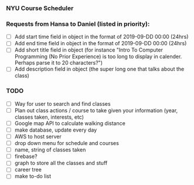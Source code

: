 ### NYU Course Scheduler

### Requests from Hansa to Daniel (listed in priority):
- [ ] Add start time field in object in the format of 2019-09-DD 00:00 (24hrs)
- [ ] Add end time field in object in the format of 2019-09-DD 00:00 (24hrs)
- [ ] Add short title field in object (for instance "Intro To Computer Programming (No Prior Experience) is too long to display in calender. Perhaps parse it to 20 characters?")
- [ ] Add description field in object (the super long one that talks about the class)

### TODO
- [ ] Way for user to search and find classes
- [ ] Plan out class actions / course to take given your information (year, classes taken, interests, etc)
- [ ] Google map API to calculate walking distance
- [ ] make database, update every day
- [ ] AWS to host server
- [ ] drop down menu for schedule and courses
- [ ] name, string of classes taken
- [ ] firebase?
- [ ] graph to store all the classes and stuff
- [ ] career tree
- [ ] make to-do list
